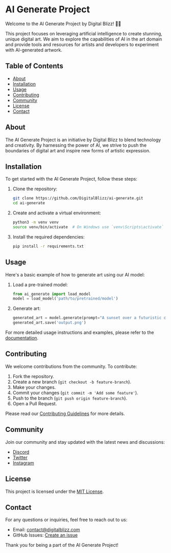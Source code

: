 # AI Generate Project

Welcome to the AI Generate Project by Digital Blizz! 🤖🎨

This project focuses on leveraging artificial intelligence to create stunning, unique digital art. We aim to explore the capabilities of AI in the art domain and provide tools and resources for artists and developers to experiment with AI-generated artwork.

## Table of Contents

- [About](#about)
- [Installation](#installation)
- [Usage](#usage)
- [Contributing](#contributing)
- [Community](#community)
- [License](#license)
- [Contact](#contact)

## About

The AI Generate Project is an initiative by Digital Blizz to blend technology and creativity. By harnessing the power of AI, we strive to push the boundaries of digital art and inspire new forms of artistic expression.

## Installation

To get started with the AI Generate Project, follow these steps:

1. Clone the repository:
    ```sh
    git clone https://github.com/DigitalBlizz/ai-generate.git
    cd ai-generate
    ```

2. Create and activate a virtual environment:
    ```sh
    python3 -m venv venv
    source venv/bin/activate  # On Windows use `venv\Scripts\activate`
    ```

3. Install the required dependencies:
    ```sh
    pip install -r requirements.txt
    ```

## Usage

Here's a basic example of how to generate art using our AI model:

1. Load a pre-trained model:
    ```python
    from ai_generate import load_model
    model = load_model('path/to/pretrained/model')
    ```

2. Generate art:
    ```python
    generated_art = model.generate(prompt="A sunset over a futuristic city")
    generated_art.save('output.png')
    ```

For more detailed usage instructions and examples, please refer to the [documentation](docs/USAGE.md).

## Contributing

We welcome contributions from the community. To contribute:

1. Fork the repository.
2. Create a new branch (`git checkout -b feature-branch`).
3. Make your changes.
4. Commit your changes (`git commit -m 'Add some feature'`).
5. Push to the branch (`git push origin feature-branch`).
6. Open a Pull Request.

Please read our [Contributing Guidelines](CONTRIBUTING.md) for more details.

## Community

Join our community and stay updated with the latest news and discussions:

- [Discord](#)
- [Twitter](#)
- [Instagram](#)

## License

This project is licensed under the [MIT License](LICENSE).

## Contact

For any questions or inquiries, feel free to reach out to us:

- Email: [contact@digitalblizz.com](mailto:contact@digitalblizz.com)
- GitHub Issues: [Create an issue](https://github.com/DigitalBlizz/ai-generate/issues)

Thank you for being a part of the AI Generate Project!
